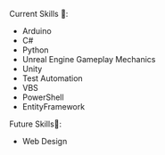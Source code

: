 Current Skills 📖: 
  - Arduino
  - C#
  - Python
  - Unreal Engine Gameplay Mechanics
  - Unity
  - Test Automation
  - VBS
  - PowerShell
  - EntityFramework
    
Future Skills🌱:
  - Web Design


<!---
kremedu/kremedu is a ✨ special ✨ repository because its `README.md` (this file) appears on your GitHub profile.
You can click the Preview link to take a look at your changes.
--->
